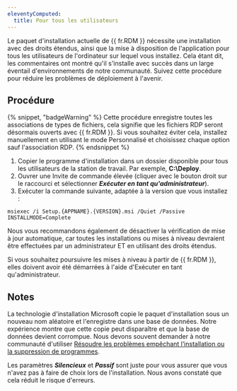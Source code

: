 ```yaml
---
eleventyComputed:
  title: Pour tous les utilisateurs
---
```

Le paquet d'installation actuelle de {{ fr.RDM }} nécessite une installation avec des droits étendus, ainsi que la mise à disposition de l'application pour tous les utilisateurs de l'ordinateur sur lequel vous installez. Cela étant dit, les commentaires ont montré qu'il s'installe avec succès dans un large éventail d'environnements de notre communauté. Suivez cette procédure pour réduire les problèmes de déploiement à l'avenir. 

## Procédure 

{% snippet, "badgeWarning" %} 
Cette procédure enregistre toutes les associations de types de fichiers, cela signifie que les fichiers RDP seront désormais ouverts avec {{ fr.RDM }}. Si vous souhaitez éviter cela, installez manuellement en utilisant le mode Personnalisé et choisissez chaque option sauf l'association RDP. 
{% endsnippet %}
 

1. Copier le programme d'installation dans un dossier disponible pour tous les utilisateurs de la station de travail. Par exemple, **C:\Deploy**. 
1. Ouvrer une Invite de commande élevée (cliquer avec le bouton droit sur le raccourci et sélectionner ***Exécuter en tant qu'administrateur***). 
1. Exécuter la commande suivante, adaptée à la version que vous installez :  

`msiexec /i Setup.{APPNAME}.{VERSION}.msi /Quiet /Passive INSTALLMODE=Complete`  

Nous vous recommandons également de désactiver la vérification de mise à jour automatique, car toutes les installations ou mises à niveau devraient être effectuées par un administrateur ET en utilisant des droits étendus.  

Si vous souhaitez poursuivre les mises à niveau à partir de {{ fr.RDM }}, elles doivent avoir été démarrées à l'aide d'Exécuter en tant qu'administrateur. 

## Notes 

La technologie d'installation Microsoft copie le paquet d'installation sous un nouveau nom aléatoire et l'enregistre dans une base de données. Notre expérience montre que cette copie peut disparaître et que la base de données devient corrompue. Nous devons souvent demander à notre communauté d'utiliser [Résoudre les problèmes empêchant l’installation ou la suppression de programmes](https://support.microsoft.com/fr-fr/windows/r%C3%A9soudre-les-probl%C3%A8mes-emp%C3%AAchant-l-installation-ou-la-suppression-de-programmes-cca7d1b6-65a9-3d98-426b-e9f927e1eb4d).  

Les paramètres ***Silencieux*** et ***Passif*** sont juste pour vous assurer que vous n'avez pas à faire de choix lors de l'installation. Nous avons constaté que cela réduit le risque d'erreurs. 
